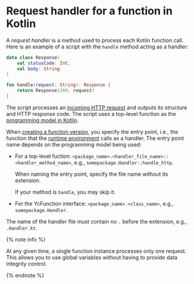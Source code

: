 # Request handler for a function in Kotlin

A _request handler_ is a method used to process each Kotlin function call. Here is an example of a script with the `handle` method acting as a handler:

```kotlin
data class Response(
    val statusCode: Int,
    val body: String
)

fun handle(request: String): Response {
    return Response(200, request)
}
```

The script processes an [incoming HTTP request](../../concepts/function-invoke.md#http) and outputs its structure and HTTP response code. The script uses a top-level function as the [programming model in Kotlin](model/index.md).

When [creating a function version](../../operations/function/version-manage.md), you specify the entry point, i.e., the function that the [runtime environment](../../concepts/runtime/index.md) calls as a handler. The entry point name depends on the programming model being used:

* For a top-level fuction: `<package_name>.<handler_file_name>::<handler_method_name>`, e.g., `somepackage.Handler::handle_http`.

   When naming the entry point, specify the file name without its extension.

   If your method is `handle`, you may skip it.

* For the YcFunction interface: `<package_name>.<class_name>`, e.g., `somepackage.Handler`.

The name of the handler file must contain no `.` before the extension, e.g., `.Handler.kt`.

{% note info %}

At any given time, a single function instance processes only one request. This allows you to use global variables without having to provide data integrity control.

{% endnote %}
